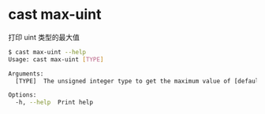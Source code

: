 # cast max-uint

打印 uint 类型的最大值

```bash
$ cast max-uint --help
Usage: cast max-uint [TYPE]

Arguments:
  [TYPE]  The unsigned integer type to get the maximum value of [default: uint256]

Options:
  -h, --help  Print help
```